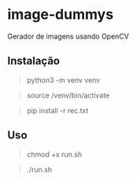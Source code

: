 # image-dummys
Gerador de imagens usando OpenCV

## Instalação
> python3 -m venv venv

> source /venv/bin/activate

> pip install -r rec.txt

## Uso

> chmod +x run.sh

> ./run.sh